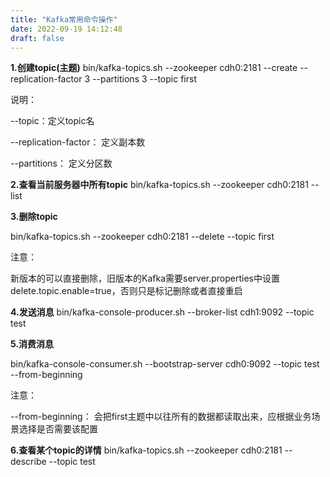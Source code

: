 ```yaml
---
title: "Kafka常用命令操作"
date: 2022-09-19 14:12:48
draft: false
---
```

**1.创建topic(主题)**
bin/kafka-topics.sh --zookeeper cdh0:2181 --create --replication-factor 3 --partitions 3 --topic first

说明：

--topic：定义topic名

--replication-factor： 定义副本数

--partitions： 定义分区数

**2.查看当前服务器中所有topic**
bin/kafka-topics.sh --zookeeper cdh0:2181 --list

**3.删除topic**

bin/kafka-topics.sh --zookeeper cdh0:2181 --delete --topic first

注意：

新版本的可以直接删除，旧版本的Kafka需要server.properties中设置delete.topic.enable=true，否则只是标记删除或者直接重启

**4.发送消息**
bin/kafka-console-producer.sh --broker-list cdh1:9092 --topic test

**5.消费消息**

bin/kafka-console-consumer.sh --bootstrap-server cdh0:9092 --topic test --from-beginning

注意：

--from-beginning： 会把first主题中以往所有的数据都读取出来，应根据业务场景选择是否需要该配置

**6.查看某个topic的详情**
bin/kafka-topics.sh --zookeeper cdh0:2181 --describe --topic test